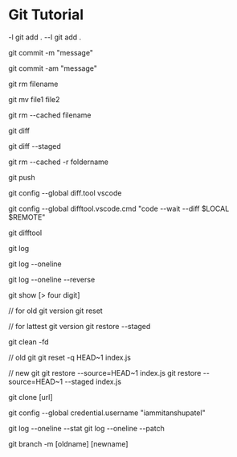 # Git Tutorial

-l git add . 
--l git add .

git commit -m  "message"

git commit -am "message"

git rm filename

git mv file1 file2

git rm  --cached filename

git diff

git diff --staged

git rm --cached -r foldername

git push

git config --global diff.tool vscode

git config --global difftool.vscode.cmd "code --wait --diff $LOCAL $REMOTE"

git difftool

git log 

git log --oneline

git log --oneline --reverse

git show [> four digit]

// for old git version
git reset

// for lattest git version
git restore --staged

git clean -fd

// old git
git reset -q HEAD~1 index.js

// new git
git restore --source=HEAD~1 index.js
git restore --source=HEAD~1 --staged index.js

git clone [url]

git config --global credential.username "iammitanshupatel" 

git log --oneline --stat
git log --oneline --patch

git branch -m [oldname] [newname]


